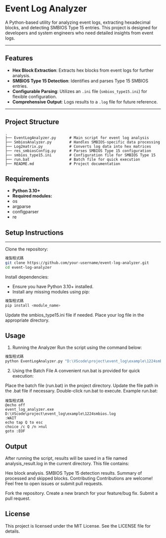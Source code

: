 # Event Log Analyzer 

A Python-based utility for analyzing event logs, extracting hexadecimal blocks, and detecting SMBIOS Type 15 entries. This project is designed for developers and system engineers who need detailed insights from event logs.

---

## Features 
- **Hex Block Extraction**: Extracts hex blocks from event logs for further analysis.
- **SMBIOS Type 15 Detection**: Identifies and parses Type 15 SMBIOS entries.
- **Configurable Parsing**: Utilizes an `.ini` file (`smbios_type15.ini`) for flexible configuration.
- **Comprehensive Output**: Logs results to a `.log` file for future reference.

---

## Project Structure 
```plaintext
.
├── EventLogAnalyzer.py      # Main script for event log analysis
├── SmbiosAnalyzer.py        # Handles SMBIOS-specific data processing
├── Log2matrix.py            # Converts log data into hex matrices
├── res_smbiosConfig.py      # Parses SMBIOS Type 15 configuration
├── smbios_type15.ini        # Configuration file for SMBIOS Type 15
├── run.bat                  # Batch file for quick execution
├── README.md                # Project documentation
```
## Requirements 
- **Python 3.10+**
- **Required modules:**
- os
- argparse
- configparser
- re

## Setup Instructions 
---
Clone the repository:

```bash
複製程式碼
git clone https://github.com/your-username/event-log-analyzer.git
cd event-log-analyzer
```
Install dependencies:

- Ensure you have Python 3.10+ installed.
- Install any missing modules using pip:
```bash
複製程式碼
pip install <module_name>
```
Update the smbios_type15.ini file if needed.
Place your log file in the appropriate directory.

## Usage 
1. Running the Analyzer
Run the script using the command below:

```bash
複製程式碼
python EventLogAnalyzer.py "D:\VScode\project\event_log\example\1224smbios.log"
```
2. Using the Batch File
A convenient run.bat is provided for quick execution:

Place the batch file (run.bat) in the project directory.
Update the file path in the .bat file if necessary.
Double-click run.bat to execute.
Example run.bat:

```plaintext
複製程式碼
@echo off
event_log_analyzer.exe D:\VScode\project\event_log\example\1224smbios.log
:WAIT
echo tap Q to esc
choice /c Q /n >nul
goto :EOF
```
## Output 
After running the script, results will be saved in a file named analysis_result.log in the current directory. This file contains:

Hex block analysis.
SMBIOS Type 15 detection results.
Summary of processed and skipped blocks.
Contributing 
Contributions are welcome! Feel free to open issues or submit pull requests.

Fork the repository.
Create a new branch for your feature/bug fix.
Submit a pull request.
## License 
This project is licensed under the MIT License. See the LICENSE file for details.

